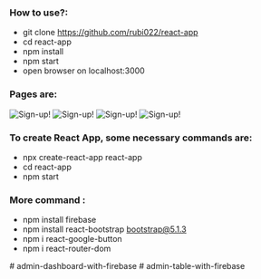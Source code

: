 ### How to use?: 
- git clone https://github.com/rubi022/react-app
- cd react-app
- npm install
- npm start
- open browser on localhost:3000


### Pages are: 
![Sign-up!](https://i.ibb.co/Wkg228Q/s1.png" "San Juan Mountains")
![Sign-up!](https://i.ibb.co/tq8Sjcp/s2.png" "San Juan Mountains")
![Sign-up!](https://i.ibb.co/R7bxk53/s3.png" "San Juan Mountains")
![Sign-up!](https://i.ibb.co/Q9VS9Mp/db-s.png" "San Juan Mountains")

### To create React App, some necessary commands are:
- npx create-react-app react-app
- cd react-app
- npm start
### More command :
- npm install firebase
- npm install react-bootstrap bootstrap@5.1.3
- npm i react-google-button
- npm i react-router-dom


#   a d m i n - d a s h b o a r d - w i t h - f i r e b a s e  
 #   a d m i n - t a b l e - w i t h - f i r e b a s e  
 
